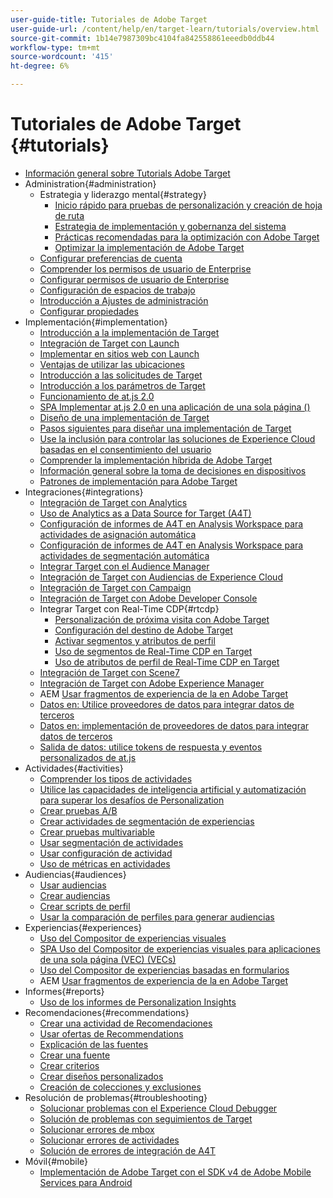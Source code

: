 ```yaml
---
user-guide-title: Tutoriales de Adobe Target
user-guide-url: /content/help/en/target-learn/tutorials/overview.html
source-git-commit: 1b14e7987309bc4104fa842558861eeedb0ddb44
workflow-type: tm+mt
source-wordcount: '415'
ht-degree: 6%

---
```



# Tutoriales de Adobe Target  {#tutorials}

+ [Información general sobre Tutorials Adobe Target](../overview.md)
+ Administration{#administration}
   + Estrategia y liderazgo mental{#strategy}
      + [Inicio rápido para pruebas de personalización y creación de hoja de ruta](../strategy/create-personalization-roadmap-testing-plan.md)
      + [Estrategia de implementación y gobernanza del sistema](../dev101/1-1-implementation-strategy-sys-governance.md)
      + [Prácticas recomendadas para la optimización con Adobe Target](../strategy/target-best-practices-for-optimization.md)
      + [Optimizar la implementación de Adobe Target](../strategy/optimize-your-target-implementation.md)
   + [Configurar preferencias de cuenta](../administration/set-up-account-preferences.md)
   + [Comprender los permisos de usuario de Enterprise](../administration/understanding-enterprise-user-permissions.md)
   + [Configurar permisos de usuario de Enterprise](../dev101/1-2-configure-ent-user-permissions.md)
   + [Configuración de espacios de trabajo](../administration/set-up-workspaces.md)
   + [Introducción a Ajustes de administración](../dev101/1-3-intro-to-admin-setup.md)
   + [Configurar propiedades](../administration/set-up-properties.md)
+ Implementación{#implementation}
   + [Introducción a la implementación de Target](../dev101/2-1-intro-to-target-implementation.md)
   + [Integración de Target con Launch](../dev101/3-1-target-launch.md)
   + [Implementar en sitios web con Launch](https://experienceleague.adobe.com/docs/launch-learn/implementing-in-websites-with-launch/index.html?lang=en)
   + [Ventajas de utilizar las ubicaciones](../dev101/2-2-benefits-of-locations.md)
   + [Introducción a las solicitudes de Target](../dev101/2-3-intro-to-target-requests.md)
   + [Introducción a los parámetros de Target](../dev101/2-4-intro-to-target-params.md)
   + [Funcionamiento de at.js 2.0](../implementation/understanding-how-atjs-20-works.md)
   + [SPA Implementar at.js 2.0 en una aplicación de una sola página ()](../implementation/implement-atjs-20-in-a-single-page-application.md)
   + [Diseño de una implementación de Target](../dev101/2-5-design-target-implementation.md)
   + [Pasos siguientes para diseñar una implementación de Target](../dev101/2-6-next-steps-design-target-implementation.md)
   + [Use la inclusión para controlar las soluciones de Experience Cloud basadas en el consentimiento del usuario](https://experienceleague.adobe.com/docs/id-service/using/implementation/opt-in-service/use-opt-in-to-control-experience-cloud-activities-based-on-user-consent.html?lang=en)
   + [Comprender la implementación híbrida de Adobe Target](../implementation/hybrid-deployment.md)
   + [Información general sobre la toma de decisiones en dispositivos](../implementation/on-device-decisioning-overview.md)
   + [Patrones de implementación para Adobe Target](../implementation/implementation-patterns-for-adobe-target.md)
+ Integraciones{#integrations}
   + [Integración de Target con Analytics](../dev101/3-2-target-analytics.md)
   + [Uso de Analytics as a Data Source for Target (A4T)](../integrations/use-analytics-as-a-data-source-a4t.md)
   + [Configuración de informes de A4T en Analysis Workspace para actividades de asignación automática](../integrations/set-up-a4t-reports-in-analysis-workspace-for-auto-allocate-activities.md)
   + [Configuración de informes de A4T en Analysis Workspace para actividades de segmentación automática](../integrations/set-up-a4t-reports-in-analysis-workspace-for-auto-target-activities.md)
   + [Integrar Target con el Audience Manager](../dev101/3-3-target-dmp.md)
   + [Integración de Target con Audiencias de Experience Cloud](../dev101/3-4-target-exc-audiences.md)
   + [Integración de Target con Campaign](../dev101/3-6-target-campaign.md)
   + [Integración de Target con Adobe Developer Console](../dev101/3-7-target-io.md)
   + Integrar Target con Real-Time CDP{#rtcdp}
      + [Personalización de próxima visita con Adobe Target](../integrations/rtcdp/next-hit-personalization.md)
      + [Configuración del destino de Adobe Target](../integrations/rtcdp/configure-the-target-destination.md)
      + [Activar segmentos y atributos de perfil](../integrations/rtcdp/activate-segments-and-profile-attributes.md)
      + [Uso de segmentos de Real-Time CDP en Target](../integrations/rtcdp/use-rtcdp-segments-in-target.md)
      + [Uso de atributos de perfil de Real-Time CDP en Target](../integrations/rtcdp/use-rtcdp-profile-attributes-in-target.md)
   + [Integración de Target con Scene7](../dev101/3-8-target-scene7.md)
   + [Integración de Target con Adobe Experience Manager](../dev101/3-5-target-aem.md)
   + AEM [Usar fragmentos de experiencia de la en Adobe Target](https://helpx.adobe.com/experience-manager/kt/sites/using/experience-fragment-target-offer-feature-video-use.html)
   + [Datos en: Utilice proveedores de datos para integrar datos de terceros](../integrations/use-data-providers-to-integrate-third-party-data.md)
   + [Datos en: implementación de proveedores de datos para integrar datos de terceros](../integrations/implement-data-providers-to-integrate-third-party-data.md)
   + [Salida de datos: utilice tokens de respuesta y eventos personalizados de at.js](../integrations/use-response-tokens-and-atjs-custom-events.md)
+ Actividades{#activities}
   + [Comprender los tipos de actividades](../activities/understanding-the-types-of-activities.md)
   + [Utilice las capacidades de inteligencia artificial y automatización para superar los desafíos de Personalization](../activities/use-the-artificial-intelligence-and-automation-capabilities-to-meet-the-challenges-of-personalization.md)
   + [Crear pruebas A/B](../activities/create-ab-tests.md)
   + [Crear actividades de segmentación de experiencias](../activities/create-experience-targeting-activities.md)
   + [Crear pruebas multivariable](../activities/create-multivariate-tests.md)
   + [Usar segmentación de actividades](../activities/use-activity-targeting.md)
   + [Usar configuración de actividad](../activities/use-activity-settings.md)
   + [Uso de métricas en actividades](../activities/use-metrics-in-activities.md)
+ Audiencias{#audiences}
   + [Usar audiencias](../audiences/use-audiences.md)
   + [Crear audiencias](../audiences/create-audiences.md)
   + [Crear scripts de perfil](../audiences/create-profile-scripts.md)
   + [Usar la comparación de perfiles para generar audiencias](../audiences/use-profile-comparison-to-build-audiences.md)
+ Experiencias{#experiences}
   + [Uso del Compositor de experiencias visuales](../experiences/use-the-visual-experience-composer.md)
   + [SPA Uso del Compositor de experiencias visuales para aplicaciones de una sola página (VEC) (VECs)](../experiences/use-the-visual-experience-composer-for-single-page-applications.md)
   + [Uso del Compositor de experiencias basadas en formularios](../experiences/use-the-form-based-experience-composer.md)
   + AEM [Usar fragmentos de experiencia de la en Adobe Target](https://helpx.adobe.com/experience-manager/kt/sites/using/experience-fragment-target-offer-feature-video-use.html)
+ Informes{#reports}
   + [Uso de los informes de Personalization Insights](../reports/use-the-personalization-insights-reports.md)
+ Recomendaciones{#recommendations}
   + [Crear una actividad de Recomendaciones](../recommendations/create-a-recommendations-activity.md)
   + [Usar ofertas de Recommendations](../recommendations/use-recommendations-offers.md)
   + [Explicación de las fuentes](../recommendations/understanding-feeds.md)
   + [Crear una fuente](../recommendations/create-a-feed.md)
   + [Crear criterios](../recommendations/create-criteria.md)
   + [Crear diseños personalizados](../recommendations/create-custom-designs.md)
   + [Creación de colecciones y exclusiones](../recommendations/create-collections-and-exclusions.md)
+ Resolución de problemas{#troubleshooting}
   + [Solucionar problemas con el Experience Cloud Debugger](../troubleshooting/troubleshoot-with-the-experience-cloud-debugger.md)
   + [Solución de problemas con seguimientos de Target](../troubleshooting/troubleshoot-with-target-traces.md)
   + [Solucionar errores de mbox](../dev101/4-1-troubleshoot-mbox-errors.md)
   + [Solucionar errores de actividades](../dev101/4-2-troubleshoot-activity-errors.md)
   + [Solución de errores de integración de A4T](../dev101/4-3-troubleshoot-integration-errors.md)
+ Móvil{#mobile}
   + [Implementación de Adobe Target con el SDK v4 de Adobe Mobile Services para Android](../mobile-v4/overview.md)
